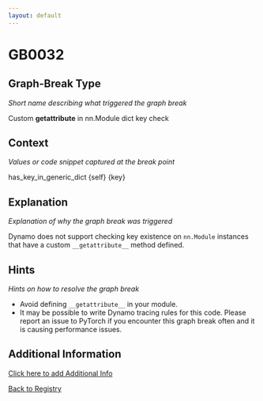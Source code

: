 ```yaml
---
layout: default
---
```

# GB0032

## Graph-Break Type
*Short name describing what triggered the graph break*

Custom __getattribute__ in nn.Module dict key check

## Context
*Values or code snippet captured at the break point*

has_key_in_generic_dict {self} {key}

## Explanation
*Explanation of why the graph break was triggered*

Dynamo does not support checking key existence on `nn.Module` instances that have a custom `__getattribute__` method defined.

## Hints
*Hints on how to resolve the graph break*

- Avoid defining `__getattribute__` in your module.
- It may be possible to write Dynamo tracing rules for this code. Please report an issue to PyTorch if you encounter this graph break often and it is causing performance issues.


## Additional Information

<!-- ADDITIONAL INFORMATION START - Add custom information below this line -->

<!-- ADDITIONAL INFORMATION END -->


[Click here to add Additional Info](https://github.com/meta-pytorch/compile-graph-break-site/edit/main/docs/gb/gb0032.md)

[Back to Registry](../index.html)
